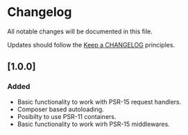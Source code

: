 # Changelog

All notable changes will be documented in this file.

Updates should follow the [Keep a CHANGELOG](http://keepachangelog.com/) principles.

## [1.0.0]
### Added
- Basic functionality to work with PSR-15 request handlers.
- Composer based autoloading.
- Posibilty to use PSR-11 containers.
- Basic functionality to work wirh PSR-15 middlewares.
